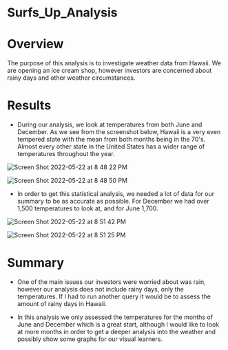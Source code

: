 # Surfs_Up_Analysis
# Overview
The purpose of this analysis is to investigate weather data from Hawaii. We are opening an ice cream shop, however investors are concerned about rainy days and other weather circumstances. 
# Results
* During our analysis, we look at temperatures from both June and December. As we see from the screenshot below, Hawaii is a very even tempered state with the mean from both months being in the 70's. Almost every other state in the United States has a wider range of temperatures throughout the year.

![Screen Shot 2022-05-22 at 8 48 22 PM](https://user-images.githubusercontent.com/98988407/169741164-39c6df39-98b4-4c06-b941-1826abaf8780.png)

![Screen Shot 2022-05-22 at 8 48 50 PM](https://user-images.githubusercontent.com/98988407/169741175-b1510ca1-6147-48a5-9683-ae0121502c07.png)

* In order to get this statistical analysis, we needed a lot of data for our summary to be as accurate as possible. For December we had over 1,500 temperatures to look at, and for June 1,700.

![Screen Shot 2022-05-22 at 8 51 42 PM](https://user-images.githubusercontent.com/98988407/169741399-1d19f9b5-d096-4522-881e-0909fe1aa292.png)

![Screen Shot 2022-05-22 at 8 51 25 PM](https://user-images.githubusercontent.com/98988407/169741413-8f5b6794-5568-47ba-9d54-1b90e258e466.png)

# Summary
* One of the main issues our investors were worried about was rain, however our analysis does not include rainy days, only the temperatures. If I had to run another query it would be to assess the amount of rainy days in Hawaii.

* In this analysis we only assessed the temperatures for the months of June and December which is a great start, although I would like to look at more months in order to get a deeper analysis into the weather and possibly show some graphs for our visual learners.
